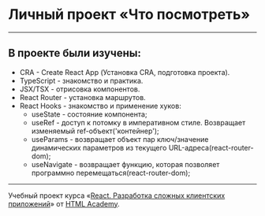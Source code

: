# Личный проект «Что посмотреть»

----

## В проекте были изучены:

* CRA - Create React App (Установка CRA, подготовка проекта).
* TypeScript - знакомство и практика.
* JSX/TSX  - отрисовка компонентов.
* React Router - установка маршрутов.
* React Hooks - знакомство и применение хуков:
    * useState - состояние компонента;
    * useRef - доступ к потомку в императивном стиле. Возвращает изменяемый ref-объект('контейнер');
    * useParams - возвращает объект пар ключ/значение динамических параметров из текущего URL-адреса(react-router-dom);
    * useNavigate - возвращает функцию, которая позволяет программно перемещаться(react-router-dom);

----
Учебный проект курса «[React. Разработка сложных клиентских приложений](https://htmlacademy.ru/intensive/react)» от [HTML Academy](https://htmlacademy.ru).